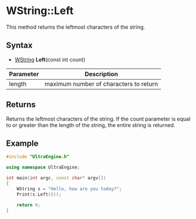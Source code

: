 # WString::Left #
This method returns the leftmost characters of the string.

## Syntax ##
- [WString](WString.md) **Left**(const int count)

| Parameter | Description |
| --- | --- |
| length | maximum number of characters to return |

## Returns ##
Returns the leftmost characters of the string. If the count parameter is equal to or greater than the length of the string, the entire string is returned.

## Example

```c++
#include "UltraEngine.h"

using namespace UltraEngine;

int main(int argc, const char* argv[])
{
    WString s = "Hello, how are you today?";
    Print(s.Left(5));

    return 0;
}
```
